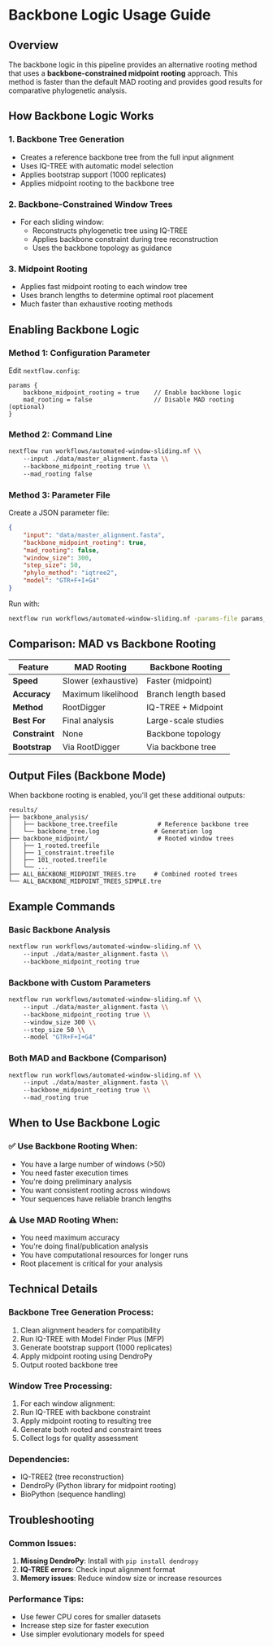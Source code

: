 # Backbone Logic Usage Guide

## Overview

The backbone logic in this pipeline provides an alternative rooting method that uses a **backbone-constrained midpoint rooting** approach. This method is faster than the default MAD rooting and provides good results for comparative phylogenetic analysis.

## How Backbone Logic Works

### 1. **Backbone Tree Generation**
- Creates a reference backbone tree from the full input alignment
- Uses IQ-TREE with automatic model selection
- Applies bootstrap support (1000 replicates)
- Applies midpoint rooting to the backbone tree

### 2. **Backbone-Constrained Window Trees**
- For each sliding window:
  - Reconstructs phylogenetic tree using IQ-TREE
  - Applies backbone constraint during tree reconstruction
  - Uses the backbone topology as guidance

### 3. **Midpoint Rooting**
- Applies fast midpoint rooting to each window tree
- Uses branch lengths to determine optimal root placement
- Much faster than exhaustive rooting methods

## Enabling Backbone Logic

### Method 1: Configuration Parameter
Edit `nextflow.config`:
```nextflow
params {
    backbone_midpoint_rooting = true    // Enable backbone logic
    mad_rooting = false                 // Disable MAD rooting (optional)
}
```

### Method 2: Command Line
```bash
nextflow run workflows/automated-window-sliding.nf \\
    --input ./data/master_alignment.fasta \\
    --backbone_midpoint_rooting true \\
    --mad_rooting false
```

### Method 3: Parameter File
Create a JSON parameter file:
```json
{
    "input": "data/master_alignment.fasta",
    "backbone_midpoint_rooting": true,
    "mad_rooting": false,
    "window_size": 300,
    "step_size": 50,
    "phylo_method": "iqtree2",
    "model": "GTR+F+I+G4"
}
```

Run with:
```bash
nextflow run workflows/automated-window-sliding.nf -params-file params_backbone.json
```

## Comparison: MAD vs Backbone Rooting

| Feature        | MAD Rooting         | Backbone Rooting    |
| -------------- | ------------------- | ------------------- |
| **Speed**      | Slower (exhaustive) | Faster (midpoint)   |
| **Accuracy**   | Maximum likelihood  | Branch length based |
| **Method**     | RootDigger          | IQ-TREE + Midpoint  |
| **Best For**   | Final analysis      | Large-scale studies |
| **Constraint** | None                | Backbone topology   |
| **Bootstrap**  | Via RootDigger      | Via backbone tree   |

## Output Files (Backbone Mode)

When backbone rooting is enabled, you'll get these additional outputs:

```
results/
├── backbone_analysis/
│   ├── backbone_tree.treefile           # Reference backbone tree
│   └── backbone_tree.log               # Generation log
├── backbone_midpoint/                   # Rooted window trees
│   ├── 1_rooted.treefile
│   ├── 1_constraint.treefile
│   ├── 101_rooted.treefile
│   └── ...
├── ALL_BACKBONE_MIDPOINT_TREES.tre     # Combined rooted trees
└── ALL_BACKBONE_MIDPOINT_TREES_SIMPLE.tre
```

## Example Commands

### Basic Backbone Analysis
```bash
nextflow run workflows/automated-window-sliding.nf \\
    --input ./data/master_alignment.fasta \\
    --backbone_midpoint_rooting true
```

### Backbone with Custom Parameters
```bash
nextflow run workflows/automated-window-sliding.nf \\
    --input ./data/master_alignment.fasta \\
    --backbone_midpoint_rooting true \\
    --window_size 300 \\
    --step_size 50 \\
    --model "GTR+F+I+G4"
```

### Both MAD and Backbone (Comparison)
```bash
nextflow run workflows/automated-window-sliding.nf \\
    --input ./data/master_alignment.fasta \\
    --backbone_midpoint_rooting true \\
    --mad_rooting true
```

## When to Use Backbone Logic

### ✅ **Use Backbone Rooting When:**
- You have a large number of windows (>50)
- You need faster execution times
- You're doing preliminary analysis
- You want consistent rooting across windows
- Your sequences have reliable branch lengths

### ⚠️  **Use MAD Rooting When:**
- You need maximum accuracy
- You're doing final/publication analysis
- You have computational resources for longer runs
- Root placement is critical for your analysis

## Technical Details

### Backbone Tree Generation Process:
1. Clean alignment headers for compatibility
2. Run IQ-TREE with Model Finder Plus (MFP)
3. Generate bootstrap support (1000 replicates)
4. Apply midpoint rooting using DendroPy
5. Output rooted backbone tree

### Window Tree Processing:
1. For each window alignment:
2. Run IQ-TREE with backbone constraint
3. Apply midpoint rooting to resulting tree
4. Generate both rooted and constraint trees
5. Collect logs for quality assessment

### Dependencies:
- IQ-TREE2 (tree reconstruction)
- DendroPy (Python library for midpoint rooting)
- BioPython (sequence handling)

## Troubleshooting

### Common Issues:
1. **Missing DendroPy**: Install with `pip install dendropy`
2. **IQ-TREE errors**: Check input alignment format
3. **Memory issues**: Reduce window size or increase resources

### Performance Tips:
- Use fewer CPU cores for smaller datasets
- Increase step size for faster execution
- Use simpler evolutionary models for speed
